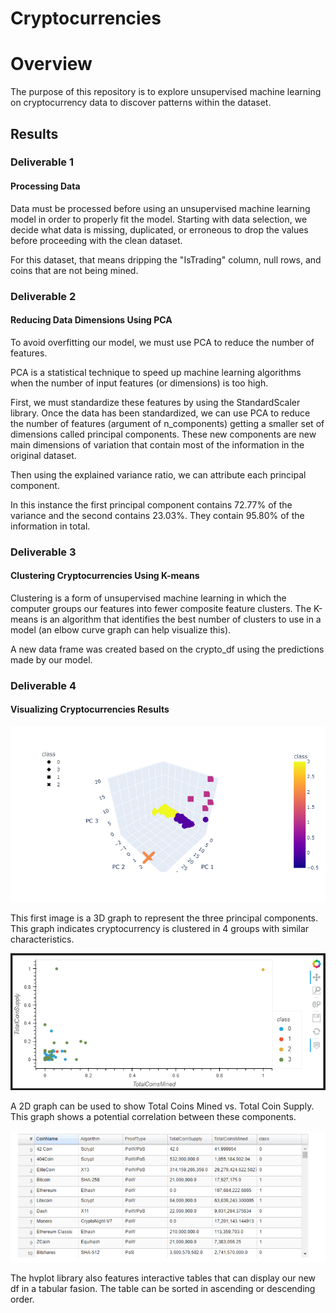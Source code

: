 # Cryptocurrencies

# Overview

The purpose of this repository is to explore unsupervised machine learning on cryptocurrency data to discover patterns within the dataset.

## Results

### Deliverable 1

#### Processing Data

Data must be processed before using an unsupervised machine learning model in order to properly fit the model.  Starting with data selection, we decide what data is missing, duplicated, or erroneous to drop the values before proceeding with the clean dataset.

For this dataset, that means dripping the "IsTrading" column, null rows, and coins that are not being mined.

### Deliverable 2

#### Reducing Data Dimensions Using PCA

To avoid overfitting our model, we must use PCA to reduce the number of features.

PCA is a statistical technique to speed up machine learning algorithms when the number of input features (or dimensions) is too high.

First, we must standardize these features by using the StandardScaler library. Once the data has been standardized, we can use PCA to reduce the number of features (argument of n_components) getting a smaller set of dimensions called principal components. These new components are new main dimensions of variation that contain most of the information in the original dataset.

Then using the explained variance ratio, we can attribute each principal component.

In this instance the first principal component contains 72.77% of the variance and the second contains 23.03%. They contain 95.80% of the information in total.

### Deliverable 3

#### Clustering Cryptocurrencies Using K-means

Clustering is a form of unsupervised machine learning in which the computer groups our features into fewer composite feature clusters. The K-means is an algorithm that identifies the best number of clusters to use in a model (an elbow curve graph can help visualize this).

A new data frame was created based on the crypto_df using the predictions made by our model.

### Deliverable 4

#### Visualizing Cryptocurrencies Results

![1.png](Resources/1.png)

This first image is a 3D graph to represent the three principal components. This graph indicates cryptocurrency is clustered in 4 groups with similar characteristics.

![2.png](Resources/2.png)

A 2D graph can be used to show Total Coins Mined vs. Total Coin Supply.  This graph shows a potential correlation between these components.

![3.PNG](Resources/3.PNG)

The hvplot library also features interactive tables that can display our new df in a tabular fasion. The table can be sorted in ascending or descending order.
